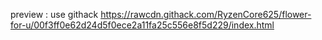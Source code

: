 preview : use githack
https://rawcdn.githack.com/RyzenCore625/flower-for-u/00f3ff0e62d24d5f0ece2a11fa25c556e8f5d229/index.html
